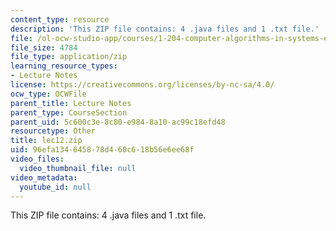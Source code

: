```yaml
---
content_type: resource
description: 'This ZIP file contains: 4 .java files and 1 .txt file.'
file: /ol-ocw-studio-app/courses/1-204-computer-algorithms-in-systems-engineering-spring-2010/96efa134645878d460c618b56e6ee68f_lec12.zip
file_size: 4784
file_type: application/zip
learning_resource_types:
- Lecture Notes
license: https://creativecommons.org/licenses/by-nc-sa/4.0/
ocw_type: OCWFile
parent_title: Lecture Notes
parent_type: CourseSection
parent_uid: 5c600c3e-8c80-e984-8a10-ac99c18efd48
resourcetype: Other
title: lec12.zip
uid: 96efa134-6458-78d4-60c6-18b56e6ee68f
video_files:
  video_thumbnail_file: null
video_metadata:
  youtube_id: null
---
```

This ZIP file contains: 4 .java files and 1 .txt file.